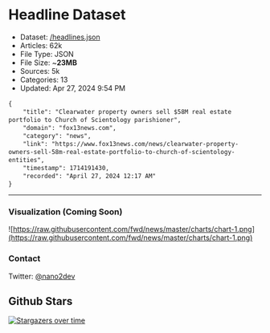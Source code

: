 # Headline Dataset

- Dataset: [/headlines.json](https://raw.githubusercontent.com/fwd/news/master/headlines.json) 
- Articles: 62k
- File Type: JSON
- File Size: ~**23MB**
- Sources: 5k
- Categories: 13
- Updated: Apr 27, 2024 9:54 PM

```
{
    "title": "Clearwater property owners sell $58M real estate portfolio to Church of Scientology parishioner",
    "domain": "fox13news.com",
    "category": "news",
    "link": "https://www.fox13news.com/news/clearwater-property-owners-sell-58m-real-estate-portfolio-to-church-of-scientology-entities",
    "timestamp": 1714191430,
    "recorded": "April 27, 2024 12:17 AM"
}
```

---

### Visualization (Coming Soon)

![https://raw.githubusercontent.com/fwd/news/master/charts/chart-1.png](https://raw.githubusercontent.com/fwd/news/master/charts/chart-1.png)

### Contact 

Twitter: [@nano2dev](https://twitter.com/nano2dev)

## Github Stars

[![Stargazers over time](https://starchart.cc/fwd/news.svg)](https://starchart.cc/fwd/news)

